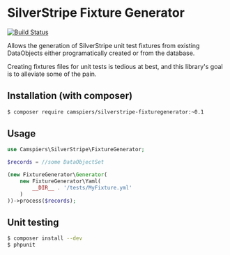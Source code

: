 # SilverStripe Fixture Generator

[![Build Status](https://travis-ci.org/camspiers/silverstripe-fixturegenerator.png?branch=master)](https://travis-ci.org/camspiers/silverstripe-fixturegenerator)

Allows the generation of SilverStripe unit test fixtures from existing DataObjects either programatically created or from the database.

Creating fixtures files for unit tests is tedious at best, and this library's goal is to alleviate some of the pain.

## Installation (with composer)

```bash
$ composer require camspiers/silverstripe-fixturegenerator:~0.1
```

## Usage

```php
use Camspiers\SilverStripe\FixtureGenerator;

$records = //some DataObjectSet

(new FixtureGenerator\Generator(
    new FixtureGenerator\Yaml(
        __DIR__ . '/tests/MyFixture.yml'
    )
))->process($records);
```

## Unit testing

```bash
$ composer install --dev
$ phpunit
```